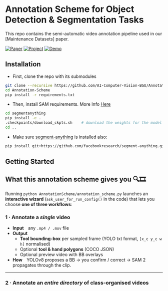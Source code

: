 # Annotation Scheme for Object Detection & Segmentation Tasks

This repo contains the semi-automatic video annotation pipeline used in our [Maintenance Datasets] paper.


[![Paper](https://img.shields.io/badge/Paper-PDF-blue.svg)](https://arxiv.org/abs/xxx)
[![Project](https://img.shields.io/badge/Project-GitHub-brightgreen.svg)](https://github.com/YourOrg/Annotation-Scheme)
[![Demo](https://img.shields.io/badge/Demo-YouTube-red.svg)](https://youtu.be/your-video)



## Installation


* First, clone the repo with its submodules
```bash
git clone --recursive https://github.com/AI-Computer-Vision-BGU/Annotation-Scheme.git
cd Annotation-Scheme
pip install -r requirements.txt

```

* Then, install SAM requirements. More Info [Here](https://github.com/facebookresearch/sam2/blob/main/INSTALL.md)
```bash
cd segmentanything
pip install -e .
.checkpoints/download_ckpts.sh    # download the weights for the model
cd ..
```

* Make sure [segment-anything](https://github.com/facebookresearch/segment-anything?tab=readme-ov-file) is installed also:
```bash
pip install git+https://github.com/facebookresearch/segment-anything.git
```


## Getting Started

## What this annotation scheme gives you  🔍🎞️

Running `python AnnotationScheme/annotation_scheme.py` launches an **interactive wizard** (`ask_user_for_run_config()` in the code) that lets you choose **one of three workflows**:

### 1&nbsp;·&nbsp;Annotate a *single* video  
* **Input** any `.mp4 / .mov` file  
* **Output**  
  - **Tool bounding-box** per sampled frame (YOLO txt format, `[x_c y_c w h]` normalised)  
  - Optional **tool & hand polygons** (COCO JSON)  
  - Optional preview video with BB overlays  
* **How** YOLOv8 proposes a BB → you confirm / correct → SAM 2 propagates through the clip.

---

### 2&nbsp;·&nbsp;Annotate an *entire directory* of class-organised videos  

